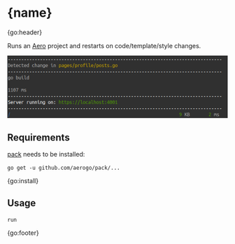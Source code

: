 # {name}

{go:header}

Runs an [Aero](https://github.com/aerogo/aero) project and restarts on code/template/style changes.

![Preview](docs/preview.png)

## Requirements

[pack](https://github.com/aerogo/pack) needs to be installed:

```shell
go get -u github.com/aerogo/pack/...
```

{go:install}

## Usage

```shell
run
```

{go:footer}
